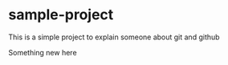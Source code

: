 # sample-project
This is a simple project to explain someone about git and github


Something new here